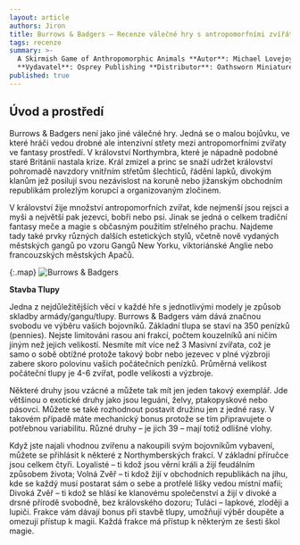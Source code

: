 ```yaml
---
layout: article
authors: Jiron
title: Burrows & Badgers – Recenze válečné hry s antropomorfními zvířátky
tags: recenze
summary: >-
  A Skirmish Game of Anthropomorphic Animals **Autor**: Michael Lovejoy
  **Vydavatel**: Osprey Publishing **Distributor**: Oathsworn Miniatures 
published: true
---
```

## Úvod a prostředí

Burrows & Badgers není jako jiné válečné hry. Jedná se o malou bojůvku, ve které hráči vedou drobné ale intenzivní střety mezi antropomorfními zvířaty ve fantasy prostředí. V království Northymbra, které je nápadně podobné staré Británii nastala krize. Král zmizel a princ se snaží udržet království pohromadě navzdory vnitřním střetům šlechticů, řádění lapků, divokým klanům jež posilují svou nezávislost na koruně nebo jižanským obchodním republikám prolezlým korupcí a organizovaným zločinem.

V království žije množství antropomorfních zvířat, kde nejmenší jsou rejsci a myši a největší pak jezevci, bobři nebo psi. Jinak se jedná o celkem tradiční fantasy meče a magie s občasným použitím střelného prachu. Najdeme tady také prvky různých dalších estetických stylů, včetně nově vydaných městských gangů po vzoru Gangů New Yorku, viktoriánské Anglie nebo francouzských městských Apačů.

{:.map} 
![Burrows & Badgers]({{site.baseurl}}/88/bblogo.jpg)

**Stavba Tlupy**

Jedna z nejdůležitějších věcí v každé hře s jednotlivými modely je způsob skladby armády/gangu/tlupy. Burrows & Badgers vám dává značnou svobodu ve výběru vašich bojovníků. Základní tlupa se staví na 350 penízků (pennies). Nejste limitováni rasou ani frakcí, počtem kouzelníků ani ničím jiným než jejich velikostí. Nesmíte mít více než 3 Masivní zvířata, což je samo o sobě obtížné protože takový bobr nebo jezevec v plné výzbroji zabere skoro polovinu vašich počátečních penízků. Průměrná velikost počáteční tlupy je 4-6 zvířat, podle velikosti a výzbroje.

Některé druhy jsou vzácné a můžete tak mít jen jeden takový exemplář. Jde většinou o exotické druhy jako jsou leguáni, želvy, ptakopyskové nebo pásovci. Můžete se také rozhodnout postavit družinu jen z jedné rasy. V takovém případě máte mechanický bonus protože se tím připravujete o potřebnou variabilitu. Různé druhy – je jich 39 – mají totiž odlišné vlohy.

Když jste najali vhodnou zvířenu a nakoupili svým bojovníkům vybavení, můžete se přihlásit k některé z Northymberských frakcí. V základní příručce jsou celkem čtyři. Loyalisté – ti kdož jsou věrní králi a žijí feudálním způsobem života; Volná Zvěř – ti kdož žijí v obchodních republikách na jihu, kde se každý musí postarat sám o sebe a protřelé lišky vedou místní mafii; Divoká Zvěř – ti kdož se hlásí ke klanovému společenství a žijí v divoké a drsné přírodě svobodně, bez královského dozoru; Tuláci – lapkové, zloději a lupiči. Frakce vám dávají bonus při stavbě tlupy, umožňují výběr doupěte a omezují přístup k magii. Každá frakce má přístup k některým ze šesti škol magie.

